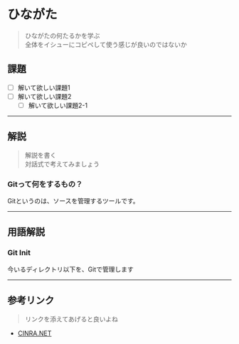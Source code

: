 # ひながた

> ひながたの何たるかを学ぶ  
> 全体をイシューにコピペして使う感じが良いのではないか

## 課題

- [ ] 解いて欲しい課題1
- [ ] 解いて欲しい課題2
    - [ ] 解いて欲しい課題2-1

---

## 解説

> 解説を書く  
> 対話式で考えてみましょう

### Gitって何をするもの？

Gitというのは、ソースを管理するツールです。

---

## 用語解説

### Git Init

今いるディレクトリ以下を、Gitで管理します

---

## 参考リンク

> リンクを添えてあげると良いよね

- [CINRA.NET](http://www.cinra.net)